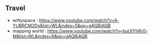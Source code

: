 ## Travel 
* wittyspace : https://www.youtube.com/watch?v=A-YUBRCM2Ds&list=WL&index=5&pp=gAQBiAQB
* mapping world : https://www.youtube.com/watch?v=buUtYhRrG-M&list=WL&index=6&pp=gAQBiAQB

